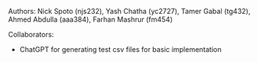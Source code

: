 Authors: Nick Spoto (njs232), Yash Chatha (yc2727), Tamer Gabal (tg432), Ahmed Abdulla (aaa384), Farhan Mashrur (fm454) 

Collaborators:

- ChatGPT for generating test csv files for basic implementation
